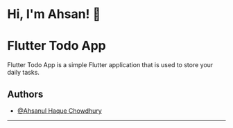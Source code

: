 # Hi, I'm Ahsan! 👋
# Flutter Todo App

Flutter Todo App is a  simple Flutter application that is used to store your daily tasks.



## Authors

- [@Ahsanul Haque Chowdhury](https://github.com/Ahsanrtx)

---




